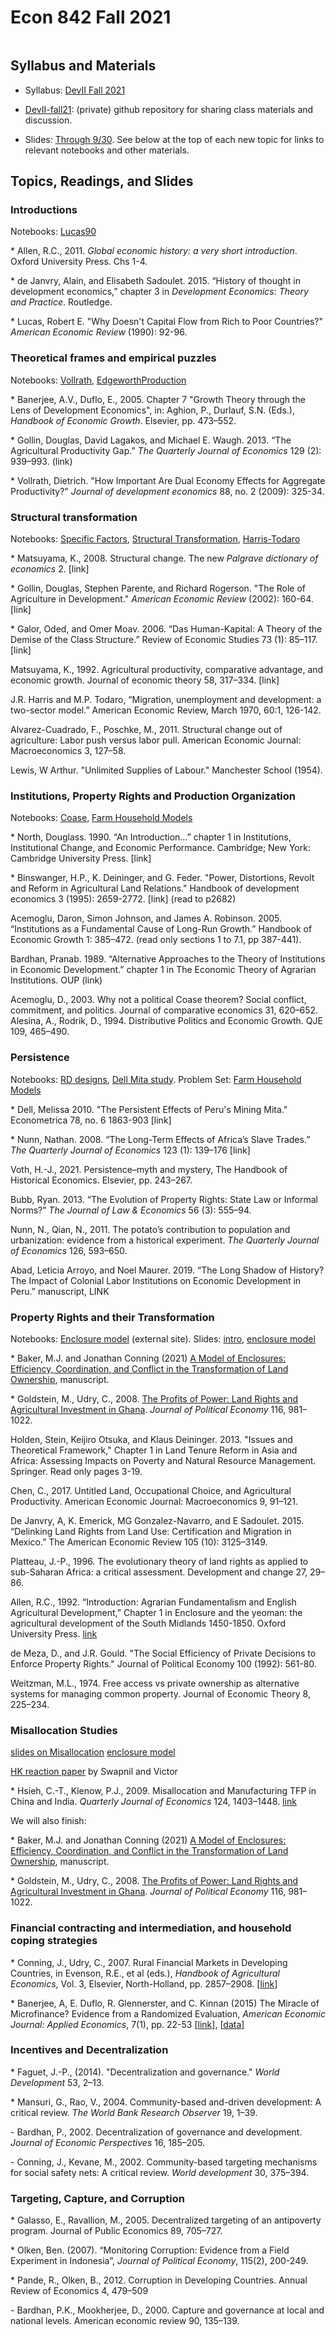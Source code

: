 # Econ 842 Fall 2021 

```{contents}
```

## Syllabus and Materials

- Syllabus: [DevII Fall 2021](https://drive.google.com/file/d/1Mp3PpgudOVyCmTZG9z78oD6UY7dtcvV5/view?usp=sharing)

- [DevII-fall21](https://github.com/jhconning/DevII-fall21/): (private) github repository for sharing class materials and discussion.
  
- Slides: [Through 9/30](https://drive.google.com/file/d/1B_UB32PgV_3X8tYmORv6p5Lm_1VkelU9/view?usp=sharing).  See below at the top of each new topic for links to relevant notebooks and other materials.

## Topics, Readings, and Slides

### Introductions

Notebooks: [Lucas90](../notebooks/Lucas90.ipynb)

\* Allen, R.C., 2011. _Global economic history: a very short introduction_. Oxford University Press. Chs 1-4.

\* de Janvry, Alain, and Elisabeth Sadoulet. 2015. “History of thought in development economics,” chapter 3 in _Development Economics: Theory and Practice_. Routledge.

\* Lucas, Robert E. "Why Doesn't Capital Flow from Rich to Poor Countries?" _American Economic Review_ (1990): 92-96.

### Theoretical frames and empirical puzzles

Notebooks: [Vollrath](../notebooks/Vollrath.ipynb), [EdgeworthProduction](../notebooks/EdgeworthProduction.ipynb)

\* Banerjee, A.V., Duflo, E., 2005. Chapter 7 "Growth Theory through the Lens of Development Economics", in: Aghion, P., Durlauf, S.N. (Eds.), _Handbook of Economic Growth_. Elsevier, pp. 473–552. 

\* Gollin, Douglas, David Lagakos, and Michael E. Waugh. 2013. “The Agricultural Productivity Gap.” _The Quarterly Journal of Economics_ 129 (2): 939–993. (link)  

\* Vollrath, Dietrich. "How Important Are Dual Economy Effects for Aggregate Productivity?" _Journal of development economics_ 88, no. 2 (2009): 325-34.


### Structural transformation

Notebooks: [Specific Factors](../notebooks/SFM.ipynb), [Structural Transformation](../notebooks/StructuralT1.ipynb), [Harris-Todaro](../notebooks/HarrisTodaro.ipynb)

\* Matsuyama, K., 2008. Structural change. The new _Palgrave dictionary of economics_ 2. [link]

\* Gollin, Douglas, Stephen Parente, and Richard Rogerson. "The Role of Agriculture in Development." _American Economic Review_  (2002): 160-64. [link]

\* Galor, Oded, and Omer Moav. 2006. “Das Human-Kapital: A Theory of the Demise of the Class Structure.” Review of Economic Studies 73 (1): 85–117. [link]

Matsuyama, K., 1992. Agricultural productivity, comparative advantage, and economic growth. Journal of economic theory 58, 317–334. [link]

J.R. Harris and M.P. Todaro, “Migration, unemployment and development: a two-sector model.” American Economic Review, March 1970, 60:1, 126-142.

Alvarez-Cuadrado, F., Poschke, M., 2011. Structural change out of agriculture: Labor push versus labor pull. American Economic Journal: Macroeconomics 3, 127–58.

Lewis, W Arthur. "Unlimited Supplies of Labour." Manchester School  (1954).


### Institutions, Property Rights and Production Organization

Notebooks: [Coase](../notebooks/Coase.ipynb), [Farm Household Models](../notebooks/FarmHousehold.ipynb)


\* North, Douglass. 1990. “An Introduction…” chapter 1 in Institutions, Institutional Change, and Economic Performance. Cambridge; New York: Cambridge University Press. [link] 

\* Binswanger, H.P., K. Deininger, and G. Feder. "Power, Distortions, Revolt and Reform in Agricultural Land Relations." Handbook of development economics 3 (1995): 2659-2772. [link] (read to p2682)

Acemoglu, Daron, Simon Johnson, and James A. Robinson. 2005. “Institutions as a Fundamental Cause of Long-Run Growth.” Handbook of Economic Growth 1: 385–472. (read only sections 1 to 7.1,  pp 387-441). 

Bardhan, Pranab. 1989. “Alternative Approaches to the Theory of Institutions in Economic Development.” chapter 1 in The Economic Theory of Agrarian Institutions. OUP (link)

Acemoglu, D., 2003. Why not a political Coase theorem? Social conflict, commitment, and politics. Journal of comparative economics 31, 620–652.
Alesina, A., Rodrik, D., 1994. Distributive Politics and Economic Growth. QJE 109, 465–490.



### Persistence

Notebooks: [RD designs](../notebooks/RDD_R.ipynb),  [Dell Mita study](https://drive.google.com/file/d/19guksdMR5e7Kt6WUYWo2piD_fCiN3E77/view?usp=sharing).  Problem Set: [Farm Household Models](https://drive.google.com/file/d/1e8UakWGxnUAnYUkdXTX5SabJjztkdkxE/view?usp=sharing)

\* Dell, Melissa 2010. "The Persistent Effects of Peru's Mining Mita." Econometrica 78, no. 6 1863-903 [link]
 
\* Nunn, Nathan. 2008. “The Long-Term Effects of Africa’s Slave Trades.” _The Quarterly Journal of Economics_ 123 (1): 139–176 [link]

Voth, H.-J., 2021. Persistence–myth and mystery, The Handbook of Historical Economics. Elsevier, pp. 243–267.

Bubb, Ryan. 2013. “The Evolution of Property Rights: State Law or Informal Norms?” _The Journal of Law & Economics_ 56 (3): 555–94. 

Nunn, N., Qian, N., 2011. The potato’s contribution to population and urbanization: evidence from a historical experiment. _The Quarterly Journal of Economics_ 126, 593–650.

Abad, Leticia Arroyo, and Noel Maurer. 2019. “The Long Shadow of History? The Impact of Colonial Labor Institutions on Economic Development in Peru.” manuscript,  LINK

### Property Rights and their Transformation

Notebooks: [Enclosure model](https://jhconning.github.io/enclosure_book/content.html) (external site).
Slides: [intro](https://drive.google.com/file/d/1G1sTUWV_4lWz7yKdM3e79erywCa53Wls/view?usp=sharing), [enclosure model](https://drive.google.com/file/d/1GIMx53evmGjU17xgbmvskk6acBDvXgR7/view?usp=sharing) 

\* Baker, M.J. and Jonathan Conning (2021) [A Model of Enclosures: Efficiency, Coordination, and Conflict in the Transformation of Land Ownership](https://drive.google.com/file/d/1yhsnk94RIJL5HRMQLJy5nqQD-rApiVzw/view?usp=sharing), manuscript.

\* Goldstein, M., Udry, C., 2008. [The Profits of Power: Land Rights and Agricultural Investment in Ghana](https://www.journals.uchicago.edu/doi/full/10.1086/595561?casa_token=TUHsqwDGot4AAAAA:OXKDpVbmTDp2qMpwB9gSocuzYKKkGeRpF1KmuaMKyUfD0NfhKqwHl71kw_sOcUTRRKq8PGHwig). _Journal of Political Economy_ 116, 981–1022.

Holden, Stein, Keijiro Otsuka, and Klaus Deininger. 2013. "Issues and Theoretical Framework,"  Chapter 1 in Land Tenure Reform in Asia and Africa: Assessing Impacts on Poverty and Natural Resource Management. Springer. Read only pages 3-19.
 
Chen, C., 2017. Untitled Land, Occupational Choice, and Agricultural Productivity. American Economic Journal: Macroeconomics 9, 91–121. 

De Janvry, A, K. Emerick, MG Gonzalez-Navarro, and E Sadoulet. 2015. “Delinking Land Rights from Land Use: Certification and Migration in Mexico.” The American Economic Review 105 (10): 3125–3149.

Platteau, J.-P., 1996. The evolutionary theory of land rights as applied to sub-Saharan Africa: a critical assessment. Development and change 27, 29–86.

Allen, R.C., 1992. “Introduction: Agrarian Fundamentalism and English Agricultural Development,” Chapter 1 in Enclosure and the yeoman: the agricultural development of the South Midlands 1450-1850. Oxford University Press. [link](https://drive.google.com/file/d/1CcTIQD2uFwZ7cz8dwYHZj_56S6EdaKsY/view?usp=sharing)

de Meza, D., and J.R. Gould. "The Social Efficiency of Private Decisions to Enforce Property Rights." Journal of Political Economy 100 (1992): 561-80.

Weitzman, M.L., 1974. Free access vs private ownership as alternative systems for managing common property. Journal of Economic Theory 8, 225–234. 


### Misallocation Studies

[slides on Misallocation](https://drive.google.com/file/d/10cdCPZjp8iNeEvtniiT4WdT1gDacR7bT/view?usp=sharing)
[enclosure model](https://drive.google.com/file/d/1GIMx53evmGjU17xgbmvskk6acBDvXgR7/view?usp=sharing) 

[HK reaction paper](https://drive.google.com/file/d/10pdarEP52S8lvZawFqAQH56PfTfPRZqb/view?usp=sharing) by Swapnil and Victor

\* Hsieh, C.-T., Klenow, P.J., 2009. Misallocation and Manufacturing TFP in China and India. _Quarterly Journal of Economics_ 124, 1403–1448. [link](http://klenow.com/HsiehKlenow_LifeCycle.pdf)

We will also finish: 

\* Baker, M.J. and Jonathan Conning (2021) [A Model of Enclosures: Efficiency, Coordination, and Conflict in the Transformation of Land Ownership](https://drive.google.com/file/d/1yhsnk94RIJL5HRMQLJy5nqQD-rApiVzw/view?usp=sharing), manuscript.

\* Goldstein, M., Udry, C., 2008. [The Profits of Power: Land Rights and Agricultural Investment in Ghana](https://www.journals.uchicago.edu/doi/full/10.1086/595561?casa_token=TUHsqwDGot4AAAAA:OXKDpVbmTDp2qMpwB9gSocuzYKKkGeRpF1KmuaMKyUfD0NfhKqwHl71kw_sOcUTRRKq8PGHwig). _Journal of Political Economy_ 116, 981–1022.

### Financial contracting and intermediation, and household coping strategies

\* Conning, J., Udry, C., 2007. Rural Financial Markets in Developing Countries, in Evenson, R.E., et al (eds.), _Handbook of Agricultural Economics_, Vol. 3, Elsevier, North-Holland, pp. 2857–2908. [[link](https://drive.google.com/file/d/1Mw31p2Bm3zKT-wOlOgu9ep1SRDFB_B97/view?usp=sharing)]

\* Banerjee, A, E. Duflo, R. Glennerster, and C. Kinnan (2015) The Miracle of Microfinance? Evidence from a Randomized Evaluation, _American Economic Journal: Applied Economics_, 7(1), pp. 22-53 [[link](https://www.aeaweb.org/articles?id=10.1257%2Fapp.20130533&source=post_page)], [[data](https://www.openicpsr.org/openicpsr/project/113599/version/V1/view;jsessionid=DC6CE840C07BA1EC354BFBF320103E88)]

### Incentives and Decentralization

\* Faguet, J.-P., (2014). "Decentralization and governance." _World Development_ 53, 2–13.

\* Mansuri, G., Rao, V., 2004. Community-based and-driven development: A critical review. _The World Bank Research Observer_ 19, 1–39.

\- Bardhan, P., 2002. Decentralization of governance and development. _Journal of Economic Perspectives_ 16, 185–205.

\- Conning, J., Kevane, M., 2002. Community-based targeting mechanisms for social safety nets: A critical review. _World development_ 30, 375–394.


### Targeting, Capture, and Corruption

\* Galasso, E., Ravallion, M., 2005. Decentralized targeting of an antipoverty program. Journal of Public Economics 89, 705–727.


\* Olken, Ben. (2007). “Monitoring Corruption: Evidence from a Field Experiment in
Indonesia”, _Journal of Political Economy_, 115(2), 200-249.

\* Pande, R., Olken, B., 2012. Corruption in Developing Countries. Annual Review of Economics 4, 479–509


\- Bardhan, P.K., Mookherjee, D., 2000. Capture and governance at local and national levels. American economic review 90, 135–139.


